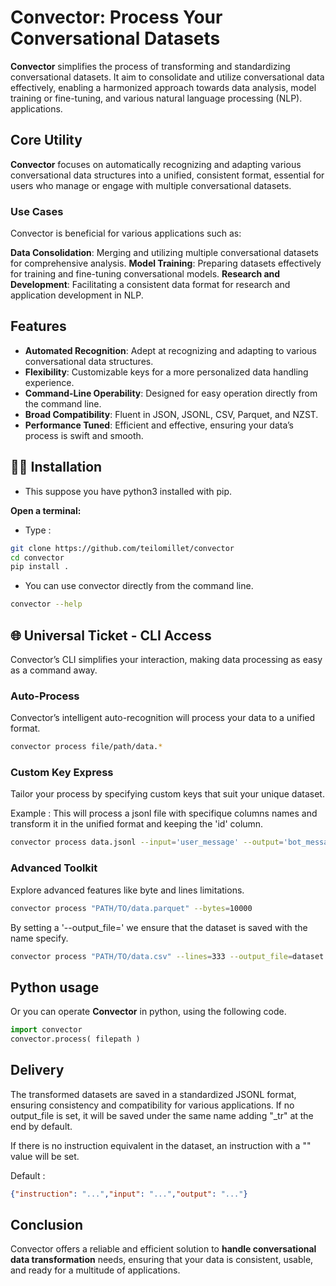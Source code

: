 # Convector: Process Your Conversational Datasets 

**Convector** simplifies the process of transforming and standardizing conversational datasets. 
It aim to consolidate and utilize conversational data effectively, enabling a harmonized approach towards data analysis, model training or fine-tuning, and various natural language processing (NLP). applications.

## Core Utility

**Convector** focuses on automatically recognizing and adapting various conversational data structures into a unified, consistent format, essential for users who manage or engage with multiple conversational datasets.

### Use Cases

Convector is beneficial for various applications such as:

**Data Consolidation**: Merging and utilizing multiple conversational datasets for comprehensive analysis.
**Model Training**: Preparing datasets effectively for training and fine-tuning conversational models.
**Research and Development**: Facilitating a consistent data format for research and application development in NLP.

## Features

- **Automated Recognition**: Adept at recognizing and adapting to various conversational data structures.
- **Flexibility**: Customizable keys for a more personalized data handling experience.
- **Command-Line Operability**: Designed for easy operation directly from the command line.
- **Broad Compatibility**: Fluent in JSON, JSONL, CSV, Parquet, and NZST.
- **Performance Tuned**: Efficient and effective, ensuring your data’s process is swift and smooth.

## 🚶‍♂️ Installation 

- This suppose you have python3 installed with pip.

**Open a terminal:**

- Type :

```bash
git clone https://github.com/teilomillet/convector
cd convector
pip install .
```
- You can use convector directly from the command line.

```bash
convector --help
```

## 🌐 Universal Ticket - CLI Access

Convector’s CLI simplifies your interaction, making data processing as easy as a command away.

### Auto-Process
Convector’s intelligent auto-recognition will process your data to a unified format.

```bash
convector process file/path/data.*
```

### Custom Key Express
Tailor your process by specifying custom keys that suit your unique dataset.

Example :
This will process a jsonl file with specifique columns names and transform it in the unified format and keeping the 'id' column.

```bash
convector process data.jsonl --input='user_message' --output='bot_message' --instruction='system_prompt' --add='id'
```

### Advanced Toolkit
Explore advanced features like byte and lines limitations.

```bash
convector process "PATH/TO/data.parquet" --bytes=10000 
```

By setting a '--output_file=' we ensure that the dataset is saved with the name specify.

```bash
convector process "PATH/TO/data.csv" --lines=333 --output_file=dataset.jsonl
```

## Python usage 

Or you can operate **Convector** in python, using the following code.

```python
import convector
convector.process( filepath )
```

## Delivery

The transformed datasets are saved in a standardized JSONL format, ensuring consistency and compatibility for various applications. If no output_file is set, it will be saved under the same name adding "_tr" at the end by default.

If there is no instruction equivalent in the dataset, an instruction with a "" value will be set.

Default :

``` json
{"instruction": "...","input": "...","output": "..."}
```

## Conclusion

Convector offers a reliable and efficient solution to **handle conversational data transformation** needs, ensuring that your data is consistent, usable, and ready for a multitude of applications.